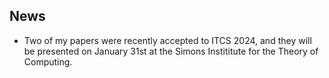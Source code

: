 ## News 

* Two of my papers were recently accepted to ITCS 2024, and they will be presented on January 31st at the Simons Instititute for the Theory of Computing.
